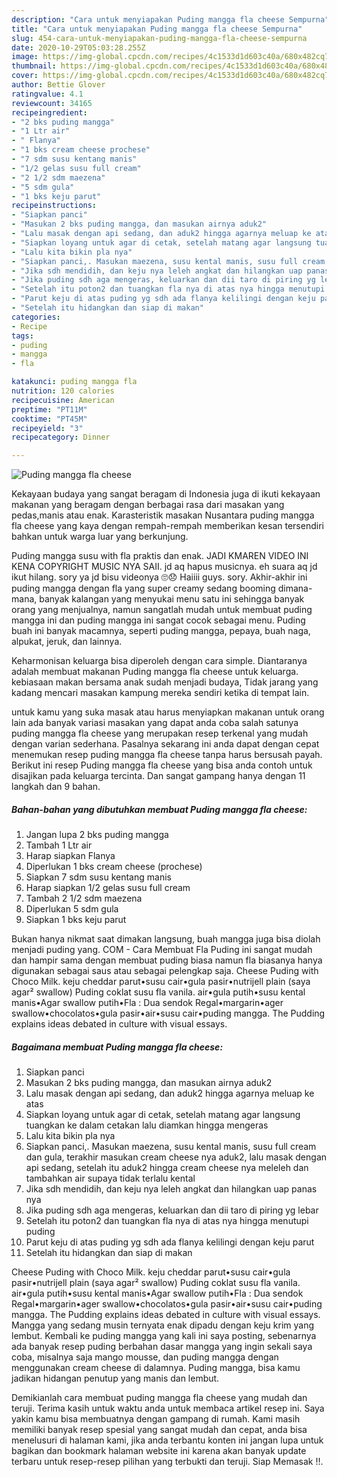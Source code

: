 ```yaml
---
description: "Cara untuk menyiapakan Puding mangga fla cheese Sempurna"
title: "Cara untuk menyiapakan Puding mangga fla cheese Sempurna"
slug: 454-cara-untuk-menyiapakan-puding-mangga-fla-cheese-sempurna
date: 2020-10-29T05:03:28.255Z
image: https://img-global.cpcdn.com/recipes/4c1533d1d603c40a/680x482cq70/puding-mangga-fla-cheese-foto-resep-utama.jpg
thumbnail: https://img-global.cpcdn.com/recipes/4c1533d1d603c40a/680x482cq70/puding-mangga-fla-cheese-foto-resep-utama.jpg
cover: https://img-global.cpcdn.com/recipes/4c1533d1d603c40a/680x482cq70/puding-mangga-fla-cheese-foto-resep-utama.jpg
author: Bettie Glover
ratingvalue: 4.1
reviewcount: 34165
recipeingredient:
- "2 bks puding mangga"
- "1 Ltr air"
- " Flanya"
- "1 bks cream cheese prochese"
- "7 sdm susu kentang manis"
- "1/2 gelas susu full cream"
- "2 1/2 sdm maezena"
- "5 sdm gula"
- "1 bks keju parut"
recipeinstructions:
- "Siapkan panci"
- "Masukan 2 bks puding mangga, dan masukan airnya aduk2"
- "Lalu masak dengan api sedang, dan aduk2 hingga agarnya meluap ke atas"
- "Siapkan loyang untuk agar di cetak, setelah matang agar langsung tuangkan ke dalam cetakan lalu diamkan hingga mengeras"
- "Lalu kita bikin pla nya"
- "Siapkan panci,. Masukan maezena, susu kental manis, susu full cream dan gula, terakhir masukan cream cheese nya aduk2, lalu masak dengan api sedang, setelah itu aduk2 hingga cream cheese nya meleleh dan tambahkan air supaya tidak terlalu kental"
- "Jika sdh mendidih, dan keju nya leleh angkat dan hilangkan uap panas nya"
- "Jika puding sdh aga mengeras, keluarkan dan dii taro di piring yg lebar"
- "Setelah itu poton2 dan tuangkan fla nya di atas nya hingga menutupi puding"
- "Parut keju di atas puding yg sdh ada flanya kelilingi dengan keju parut"
- "Setelah itu hidangkan dan siap di makan"
categories:
- Recipe
tags:
- puding
- mangga
- fla

katakunci: puding mangga fla 
nutrition: 120 calories
recipecuisine: American
preptime: "PT11M"
cooktime: "PT45M"
recipeyield: "3"
recipecategory: Dinner

---
```



![Puding mangga fla cheese](https://img-global.cpcdn.com/recipes/4c1533d1d603c40a/680x482cq70/puding-mangga-fla-cheese-foto-resep-utama.jpg)

Kekayaan budaya yang sangat beragam di Indonesia juga di ikuti kekayaan makanan yang beragam dengan berbagai rasa dari masakan yang pedas,manis atau enak. Karasteristik masakan Nusantara puding mangga fla cheese yang kaya dengan rempah-rempah memberikan kesan tersendiri bahkan untuk warga luar yang berkunjung.


Puding mangga susu with fla praktis dan enak. JADI KMAREN VIDEO INI KENA COPYRIGHT MUSIC NYA SAII. jd aq hapus musicnya. eh suara aq jd ikut hilang. sory ya jd bisu videonya 🙄😞 Haiiii guys. sory. Akhir-akhir ini puding mangga dengan fla yang super creamy sedang booming dimana-mana, banyak kalangan yang menyukai menu satu ini sehingga banyak orang yang menjualnya, namun sangatlah mudah untuk membuat puding mangga ini dan puding mangga ini sangat cocok sebagai menu. Puding buah ini banyak macamnya, seperti puding mangga, pepaya, buah naga, alpukat, jeruk, dan lainnya.

Keharmonisan keluarga bisa diperoleh dengan cara simple. Diantaranya adalah membuat makanan Puding mangga fla cheese untuk keluarga. kebiasaan makan bersama anak sudah menjadi budaya, Tidak jarang yang kadang mencari masakan kampung mereka sendiri ketika di tempat lain.

untuk kamu yang suka masak atau harus menyiapkan makanan untuk orang lain ada banyak variasi masakan yang dapat anda coba salah satunya puding mangga fla cheese yang merupakan resep terkenal yang mudah dengan varian sederhana. Pasalnya sekarang ini anda dapat dengan cepat menemukan resep puding mangga fla cheese tanpa harus bersusah payah.
Berikut ini resep Puding mangga fla cheese yang bisa anda contoh untuk disajikan pada keluarga tercinta. Dan sangat gampang hanya dengan 11 langkah dan 9 bahan.


<!--inarticleads1-->

##### Bahan-bahan yang dibutuhkan membuat Puding mangga fla cheese:

1. Jangan lupa 2 bks puding mangga
1. Tambah 1 Ltr air
1. Harap siapkan  Flanya
1. Diperlukan 1 bks cream cheese (prochese)
1. Siapkan 7 sdm susu kentang manis
1. Harap siapkan 1/2 gelas susu full cream
1. Tambah 2 1/2 sdm maezena
1. Diperlukan 5 sdm gula
1. Siapkan 1 bks keju parut


Bukan hanya nikmat saat dimakan langsung, buah mangga juga bisa diolah menjadi puding yang. COM - Cara Membuat Fla Puding ini sangat mudah dan hampir sama dengan membuat puding biasa namun fla biasanya hanya digunakan sebagai saus atau sebagai pelengkap saja. Cheese Puding with Choco Milk. keju cheddar parut•susu cair•gula pasir•nutrijell plain (saya agar² swallow) Puding coklat susu fla vanila. air•gula putih•susu kental manis•Agar swallow putih•Fla : Dua sendok Regal•margarin•ager swallow•chocolatos•gula pasir•air•susu cair•puding mangga. The Pudding explains ideas debated in culture with visual essays. 

<!--inarticleads2-->

##### Bagaimana membuat  Puding mangga fla cheese:

1. Siapkan panci
1. Masukan 2 bks puding mangga, dan masukan airnya aduk2
1. Lalu masak dengan api sedang, dan aduk2 hingga agarnya meluap ke atas
1. Siapkan loyang untuk agar di cetak, setelah matang agar langsung tuangkan ke dalam cetakan lalu diamkan hingga mengeras
1. Lalu kita bikin pla nya
1. Siapkan panci,. Masukan maezena, susu kental manis, susu full cream dan gula, terakhir masukan cream cheese nya aduk2, lalu masak dengan api sedang, setelah itu aduk2 hingga cream cheese nya meleleh dan tambahkan air supaya tidak terlalu kental
1. Jika sdh mendidih, dan keju nya leleh angkat dan hilangkan uap panas nya
1. Jika puding sdh aga mengeras, keluarkan dan dii taro di piring yg lebar
1. Setelah itu poton2 dan tuangkan fla nya di atas nya hingga menutupi puding
1. Parut keju di atas puding yg sdh ada flanya kelilingi dengan keju parut
1. Setelah itu hidangkan dan siap di makan


Cheese Puding with Choco Milk. keju cheddar parut•susu cair•gula pasir•nutrijell plain (saya agar² swallow) Puding coklat susu fla vanila. air•gula putih•susu kental manis•Agar swallow putih•Fla : Dua sendok Regal•margarin•ager swallow•chocolatos•gula pasir•air•susu cair•puding mangga. The Pudding explains ideas debated in culture with visual essays. Mangga yang sedang musin ternyata enak dipadu dengan keju krim yang lembut. Kembali ke puding mangga yang kali ini saya posting, sebenarnya ada banyak resep puding berbahan dasar mangga yang ingin sekali saya coba, misalnya saja mango mousse, dan puding mangga dengan menggunakan cream cheese di dalamnya. Puding mangga, bisa kamu jadikan hidangan penutup yang manis dan lembut. 

Demikianlah cara membuat puding mangga fla cheese yang mudah dan teruji. Terima kasih untuk waktu anda untuk membaca artikel resep ini. Saya yakin kamu bisa membuatnya dengan gampang di rumah. Kami masih memiliki banyak resep spesial yang sangat mudah dan cepat, anda bisa menelusuri di halaman kami, jika anda terbantu konten ini jangan lupa untuk bagikan dan bookmark halaman website ini karena akan banyak update terbaru untuk resep-resep pilihan yang terbukti dan teruji. Siap Memasak !!. 
